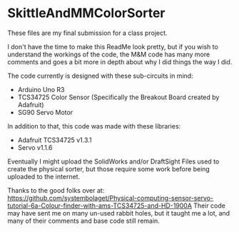 # SkittleAndMMColorSorter
 These files are my final submission for a class project.

I don't have the time to make this ReadMe look pretty, but if you wish to understand the workings of the code, the M&M code has many more comments and goes a bit more in depth about why I did things the way I did.

The code currently is designed with these sub-circuits in mind:
+ Arduino Uno R3
+ TCS34725 Color Sensor (Specifically the Breakout Board created by Adafruit)
+ SG90 Servo Motor

In addition to that, this code was made with these libraries:
+ Adafruit TCS34725 v1.3.1
+ Servo v1.1.6

Eventually I might upload the SolidWorks and/or DraftSight Files used to create the physical sorter, but those require some work before being uploaded to the internet.

Thanks to the good folks over at: https://github.com/systembolaget/Physical-computing-sensor-servo-tutorial-6a-Colour-finder-with-ams-TCS34725-and-HD-1900A
Their code may have sent me on many un-used rabbit holes, but it taught me a lot, and many of their comments and base code still remain.